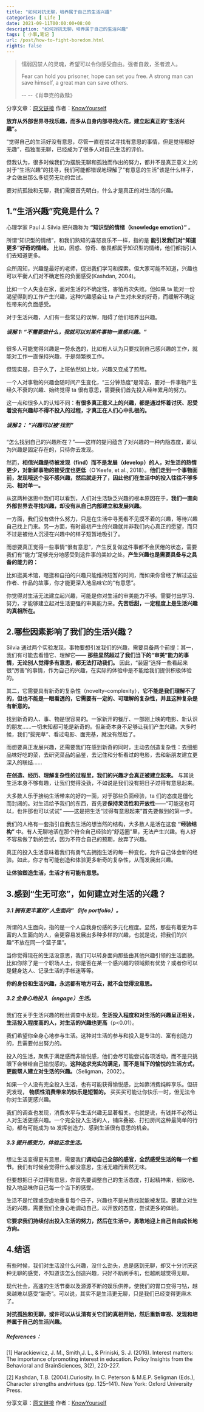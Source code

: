```yaml
---
title: "如何对抗无聊，培养属于自己的生活兴趣"
categories: [ Life ]
date: 2021-09-11T00:00:00+08:00
description: "如何对抗无聊，培养属于自己的生活兴趣"
tags: [ 小事,笔记 ]
url: /post/how-to-fight-boredom.html
rights: false
---
```


> 懦弱囚禁人的灵魂，希望可以令你感受自由。强者自救，圣者渡人。
>
> Fear can hold you prisoner, hope can set you free. A strong man can save himself, a great man can save others.
>
>  -- --《肖申克的救赎》


分享文章：[原文链接](https://www.zhihu.com/question/420313337/answer/2083548493)  作者：[KnowYourself](https://www.zhihu.com/org/knowyourself-1)

**放弃从外部世界寻找乐趣，而多从自身内部寻找火花，建立起真正的“生活兴趣”。** 

“觉得自己的生活好没有意思，尽管一直在尝试寻找有意思的事情，但是觉得都好无趣”，孤独而无聊，已经成为了很多人对自己生活的评价。

但我认为，很多时候我们为摆脱无聊和孤独而作出的努力，都并不是真正意义上的对于“生活兴趣”的找寻，我们可能都错误地理解了“有意思的生活”该是什么样子，才会做出那么多徒劳无功的尝试。

要对抗孤独和无聊，我们需要首先明白，什么才是真正的对生活的兴趣。

## 1.“生活兴趣”究竟是什么？

心理学家 Paul J. Silvia 把兴趣称为 **“知识型的情绪（knowledge emotion）”** 。

所谓“知识型的情绪”，和我们熟知的喜怒哀乐不一样，指的是 **能引发我们对“知道更多”好奇的情绪。** 比如，困惑、惊奇、敬畏都属于知识型的情绪，他们都指引人们去知道更多。

众所周知，兴趣是最好的老师，促进我们学习和探索。但大家可能不知道，兴趣也可以平衡人们对不确定性的负面感受(Kashdan, 2004)。

比如一个人失业在家，面对生活的不确定性，害怕再次失败。但如果 ta 能对一份渴望得到的工作产生兴趣，这种兴趣感会让 ta 产生对未来的好奇，而缓解不确定性带来的负面感受。

对于生活兴趣，人们有一些常见的误解，阻碍了他们培养出兴趣。

##### 误解 1: “不需要做什么，我就可以对某件事物一直感兴趣。”

很多人可能觉得兴趣是一劳永逸的，比如有人认为只要找到自己感兴趣的工作，就能对工作一直保持兴趣，于是频繁换工作。

但现实是，日子久了，上班依然如上坟，兴趣又变成了煎熬。

一个人对事物的兴趣会随时间产生变化，“三分钟热度”是常态，要对一件事物产生经久不衰的兴趣、始终觉得 ta 很有意思，需要我们首先投入经年累月的努力。

这一点和很多人的认知不同：**有很多真正意义上的兴趣，都是通过怀着讨厌、忍受着没有兴趣却不得不投入的过程，才真正在人们心中扎根的。**

##### 误解 2： “兴趣可以被‘找到”

“怎么找到自己的兴趣所在？”——这样的提问蕴含了对兴趣的一种内隐态度，即认为兴趣是固定存在的，只待你去发现。

然而，**相信兴趣是待被发现（find）而不是发展（develop）的人，对生活的热情更少，对新鲜事物的接受度也更低**（O'Keefe, et al., 2018）。**他们走到一个事物面前，发现哦这个我不感兴趣，然后就走开了，因此他们在生活中的投入往往不够多元、相对单一。**

从这两种迷思中我们可以看到，人们对生活缺乏兴趣的根本原因在于，**我们一直向外部世界去寻找兴趣，却没有从自己内部建立和发展兴趣。**

一方面，我们没有做什么努力，只是在生活中寻觅看不见摸不着的兴趣，等待兴趣自己找上门来。另一方面，有时最初产生的兴趣就并非我们内心真正的愿望，而只不过是被他人沉浸在兴趣中的样子短暂地吸引了。

而想要真正觉得一些事情“很有意思”，产生反复做这件事都不会厌倦的状态，需要我们有“能力”足够充分地感受到这件事的美妙之处。**产生兴趣也是需要具备与之具备的能力的：**

比如逛美术馆，瞎逛和自拍的兴趣只能维持短暂的时间，而如果你曾经了解过这些作者、作品的故事，你才能更深入地品味它的“有意思”。

你觉得对生活无法建立起兴趣，可能是你对生活的审美能力不够。需要付出学习、努力，才能够建立起对生活更强的审美能力来。**先苦后甜，一定程度上是生活兴趣的真相所在。**



## 2.哪些因素影响了我们的生活兴趣？

Silvia 通过两个实验发现，事物要想引发我们的兴趣，需要具备两个前提：其一，我们有可能去看懂它、理解它—— **那些显然超过了我们当下的“审美”能力的事情，无论别人觉得多有意思，都无法打动我们。** 因此，“装逼”选择一些看起来很“厉害”的事情，作为自己的兴趣，在实际的体验中是不能给我们提供积极体验的。

其二，它需要具有新奇的复杂性（novelty–complexity），**它不能是我们理解不了的，但也不能是一眼看透的，它需要有一定的、可理解的复杂性，并且这种复杂是有新意的。**

找到新奇的人、事、物是很容易的。一家新开的餐厅、一部刚上映的电影、新认识的朋友……一切未知都可能是新奇的。但新奇本身不足够让我们产生兴趣。大多时候，我们“拔完草“、看过电影、面完基，就没有然后了。

而想要真正发展兴趣，还需要我们在感到新奇的同时，主动去创造复杂性：去细细品味好吃的菜，去研究菜品的品鉴，去记住和分析看过的电影，去和新朋友建立更深入的联结……

**在创造、经历、理解复杂性的过程里，我们的兴趣才会真正被建立起来。** 与其说生活本身不够有趣，让我们觉得没劲，不如说是我们没有把日子过得有意思起来。

大多数人乐于接纳生活带来的好的一面，对于那些负面经验，ta 们的态度是僵化而封闭的。对生活给予我们的东西，首先要**保持灵活性和开放性**——“可能这也可以，也许那也可以试试” ——这是把生活“过得有意思起来”首先要做到的第一步。

我们的人格有一套指引自我去生活的想当然的结构，大多数人是活在这套 **“经验结构”** 中。有人无聊地活在那个符合自己经验的“舒适圈”里，无法产生兴趣。有人好不容易做了新的尝试，因为不符合自己的预期，放弃了兴趣。

真正的投入生活意味着我们有勇气去拥抱生活的每一种变化，允许自己体会新的经验。如此，你才有可能创造和体验更多新奇的复杂性，从而发展出兴趣。

**让体验塑造生活，生活才有可能有意思。**



## 3.感到“生无可恋”，如何建立对生活的兴趣？

##### 3.1 拥有更丰富的“人生面向”（life portfolio）。

所谓的人生面向，指的是一个人自我身份感的多元化程度。显然，那些有着更为丰富的人生面向的人，会更容易发展出多种多样的兴趣，也就是说，把我们的兴趣“不放在同一个篮子里”。

当你觉得现在的生活没意思，我们可以转身面向那些由其他兴趣引领的生活面貌。比如你除了是一个职场人士，你是否在某一个感兴趣的领域颇有优势？或者你可以是健身达人、记录生活的手帐迷等等。

**你的身份和生活兴趣，永远都有地方可去，就不会觉得没意思。**

##### 3.2 全身心地投入（engage）生活。

我们在关于生活兴趣的粉丝调查中发现，**生活投入程度和对生活的兴趣呈正相关，生活投入程度高的人，对生活的兴趣也更高**（p<0.01）。

我们希望你全身心地参与生活。这种对生活的参与和投入是专注的、富有创造力的，且需要付出努力的。

投入的生活，聚焦于满足感而非愉悦感，他们会尽可能尝试各项活动，而不是只挑眼下会带给自己愉悦感的。**这种追求充实的满足，而不是当下的愉悦的生活方式，更能帮人建立对生活的兴趣。**（Seligman，2002）。

如果一个人没有完全投入生活，也有可能获得愉悦感，比如靠消费纯粹享乐。但研究发现， **物质性消费带来的快乐是短暂的。** 买买买可能让你快乐一时，但无法令你对生活更感兴趣。

我们的调查也发现，消费水平与生活兴趣无显著相关。也就是说，有钱并不必然让人对生活更感兴趣。一个完全投入生活的人，铺床叠被、打扫房间这种最简单的行动，都有可能成为 ta 发挥创造力、感到生活很有意思的机会。

##### 3.3 提升感受力，体验正念生活。

想让生活变得更有意思，需要我们**调动自己全部的感官，全然感受生活的每一个细节**。我们有时候会觉得什么都没意思，生活无趣而索然无味。

但要想把日子过得有意思，你首先要调整自己的生活态度，打起精神来，细致地、投入地品味你自己每一个当下的感受。

生活不是忙碌或空虚地重复每个日子，兴趣也不是光靠找就能被发现。要建立对生活的兴趣，需要我们全身心地调动自己，以开放的态度，尝试更多的体验。

**它要求我们持续付出投入生活的努力，然后在生活中，勇敢地迎上自己自由成长地方向。**



## 4.结语

有些时候，我们对生活没什么兴趣，没什么劲头，总是感到无聊，却又十分讨厌这种无聊的感觉，不知道该怎么创造兴趣，只好不断刷手机，但越刷越觉得无聊。

现代社会，高速的生活节奏以及源源不断的娱乐供养，使我们的胃口变得刁钻，越来越难以感受“新奇”。可以说，其实不是生活更无聊，只是我们已经变得更麻木了。

**对抗孤独和无聊，或许可以从认清有关它们的真相开始，然后重新审视、发现和培养属于自己的生活兴趣。**

##### References：

[1] Harackiewicz, J. M., Smith,J. L., & Priniski, S. J. (2016).  Interest matters: The importance ofpromoting interest in education.  Policy Insights from the Behavioral and BrainSciences, 3(2), 220-227.

[2] Kashdan, T.B. (2004).Curiosity. In C. Peterson & M.E.P. Seligman  (Eds.), Character strengths andvirtues (pp. 125–141). New York: Oxford  University Press.



分享文章：[原文链接](https://www.zhihu.com/question/420313337/answer/2083548493)  作者：[KnowYourself](https://www.zhihu.com/org/knowyourself-1)